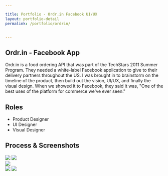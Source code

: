 ```yaml
---

title: Portfolio - Ordr.in Facebook UI/UX
layout: portfolio-detail
permalink: /portfolio/ordrin/


---
```


<h2>Ordr.in - Facebook App</h2>
<p>Ordr.in is a food ordering API that was part of the TechStars 2011 Summer Program.  They needed a white-label Facebook application to give to their delivery partners throughout the US.  I was brought in to brainstorm on the timeline of the product, then build out the vision, UI/UX, and finally the visual design. When we showed it to Facebook, they said it was, "One of the best uses of the platform for commerce we've ever seen."</p>
<h2>Roles</h2>
<ul>
	<li>Product Designer</li>
	<li>UI Designer</li>
	<li>Visual Designer</li>
</ul>
<h2>Process &amp; Screenshots</h2>	
<div class="row">
	<img src="{{:root}}/img/gallery/portfolio/ordr-1.jpg" class="small-6 large-6 columns" caption="wireframes-early">
	<img src="{{:root}}/img/gallery/portfolio/ordr-2.jpg" class="small-6 large-6 columns" caption="design-1col">
</div>		

<img src="{{:root}}/img/gallery/portfolio/ordr-3.jpg" class="large-12" caption="design-1col-full">

<div class="row">
	<img src="{{:root}}/img/gallery/portfolio/ordr-4.jpg" class="small-6 large-6 columns" caption="design-1cal-alt">
	<img src="{{:root}}/img/gallery/portfolio/ordr-5.jpg" class="small-6 large-6 columns" caption="design-1col-alt2">
</div>

